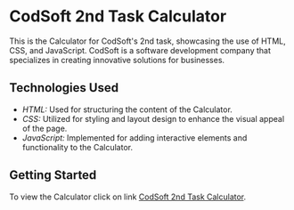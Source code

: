 # CodSoft 2nd Task Calculator

This is the Calculator for CodSoft's 2nd task, showcasing the use of HTML, CSS, and JavaScript. CodSoft is a software development company that specializes in creating innovative solutions for businesses.

## Technologies Used

- *HTML:* Used for structuring the content of the Calculator.
- *CSS:* Utilized for styling and layout design to enhance the visual appeal of the page.
- *JavaScript:* Implemented for adding interactive elements and functionality to the Calculator.

## Getting Started

To view the Calculator click on link [CodSoft 2nd Task Calculator](https://humamokashi.github.io/CodSoft_level1_task2/).



